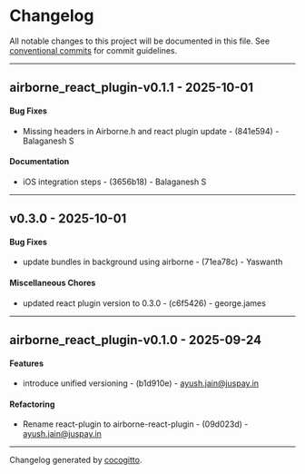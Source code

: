 # Changelog
All notable changes to this project will be documented in this file. See [conventional commits](https://www.conventionalcommits.org/) for commit guidelines.

- - -
## airborne_react_plugin-v0.1.1 - 2025-10-01
#### Bug Fixes
- Missing headers in Airborne.h and react plugin update - (841e594) - Balaganesh S
#### Documentation
- iOS integration steps - (3656b18) - Balaganesh S

- - -

## v0.3.0 - 2025-10-01
#### Bug Fixes
- update bundles in background using airborne - (71ea78c) - Yaswanth
#### Miscellaneous Chores
- updated react plugin version to 0.3.0 - (c6f5426) - george.james

- - -

## airborne_react_plugin-v0.1.0 - 2025-09-24
#### Features
- introduce unified versioning - (b1d910e) - ayush.jain@juspay.in
#### Refactoring
- Rename react-plugin to airborne-react-plugin - (09d023d) - ayush.jain@juspay.in

- - -

Changelog generated by [cocogitto](https://github.com/cocogitto/cocogitto).